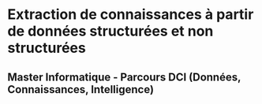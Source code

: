 # Extraction de connaissances à partir de données structurées et non structurées

## Master Informatique - Parcours DCI (Données, Connaissances, Intelligence)


<!--
10 séances de 3 heures avec comme sujet : dataming/textmining
sous python ?

Lien vers les plateformes de l'UFR Math-Info : 
- [JupyterHub](https://jupyter.ens.math-info.univ-paris5.fr/)
- [RStudio](https://rstudio.ens.math-info.univ-paris5.fr/)

1. Manipulation de données
2. Visualisation de données
3. Analyse de données (ACP, AFC...)
4. Clustering
5. Scoring via régression logistique(?)
6. Arbres de décision
7. Règles d'association
8. Réseaux de neurones (MLP)
9. 
10. 
-->

